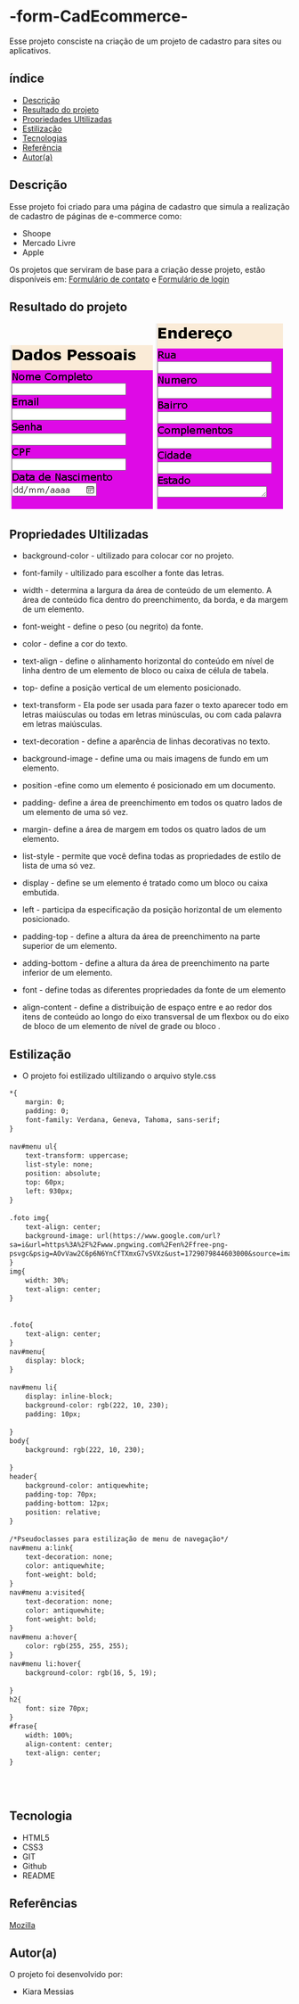 # -form-CadEcommerce-

Esse projeto consciste na criação de um projeto de cadastro para sites ou aplicativos.
## índice
* [Descrição](#descrição)
* [Resultado do projeto](#resultado)
* [Propriedades Ultilizadas](Propriedades)
* [Estilização](estilização)
* [Tecnologias](#tecnologias)
* [Referência](#rêferências)
* [Autor(a)](#autora)

 
 
## Descrição
 
Esse projeto foi criado para uma página de cadastro que simula a realização de cadastro de páginas de e-commerce como: 
* Shoope
* Mercado Livre
* Apple
 
Os projetos que serviram de base para a criação desse projeto, estão disponíveis em: [Formulário de contato](https://github.com/kiaramessias/form-contato) e [Formulário de login](https://github.com/kiaramessias/projeto-login)
## Resultado do projeto
 
![](img/resultado.1.PNG)
![](img/resultado2.PNG)
 
## Propriedades Ultilizadas
 

 
* background-color - ultilizado para colocar cor no projeto.
 
* font-family - ultilizado para escolher a fonte das letras.
 
* width -  determina a largura da área de conteúdo de um elemento. A área de conteúdo fica dentro do preenchimento, da borda, e da margem de um elemento.
 
* font-weight - define o peso (ou negrito) da fonte.
 
* color - define a cor do texto.

* text-align - define o alinhamento horizontal do conteúdo em nível de linha dentro de um elemento de bloco ou caixa de célula de tabela.

* top- define a posição vertical de um elemento posicionado.

* text-transform - Ela pode ser usada para fazer o texto aparecer todo em letras maiúsculas ou todas em letras minúsculas, ou com cada palavra em letras maiúsculas.

* text-decoration - define a aparência de linhas decorativas no texto.

* background-image - define uma ou mais imagens de fundo em um elemento.

*  position -efine como um elemento é posicionado em um documento.

* padding- define a área de preenchimento em todos os quatro lados de um elemento de uma só vez.

* margin- define a área de margem em todos os quatro lados de um elemento.

* list-style - permite que você defina todas as propriedades de estilo de lista de uma só vez.

* display - define se um elemento é tratado como um bloco ou caixa embutida.

* left - participa da especificação da posição horizontal de um elemento posicionado.

* padding-top - define a altura da área de preenchimento na parte superior de um elemento.

* adding-bottom - define a altura da área de preenchimento na parte inferior de um elemento.

* font - define todas as diferentes propriedades da fonte de um elemento

* align-content - define a distribuição de espaço entre e ao redor dos itens de conteúdo ao longo do eixo transversal de um flexbox ou do eixo de bloco de um elemento de nível de grade ou bloco .

 
 
## Estilização
 
* O projeto foi estilizado ultilizando o arquivo style.css
 
```
*{
    margin: 0;
    padding: 0;
    font-family: Verdana, Geneva, Tahoma, sans-serif;
}
 
nav#menu ul{
    text-transform: uppercase;
    list-style: none;
    position: absolute;
    top: 60px;
    left: 930px;
}
 
.foto img{
    text-align: center;
    background-image: url(https://www.google.com/url?sa=i&url=https%3A%2F%2Fwww.pngwing.com%2Fen%2Ffree-png-psvgc&psig=AOvVaw2C6p6N6YnCfTXmxG7vSVXz&ust=1729079844603000&source=images&cd=vfe&opi=89978449&ved=0CBQQjRxqFwoTCKi8z8KqkIkDFQAAAAAdAAAAABAe);
}
img{
    width: 30%;
    text-align: center;
}

 
.foto{
    text-align: center;
}
nav#menu{
    display: block;
}
 
nav#menu li{
    display: inline-block;
    background-color: rgb(222, 10, 230);
    padding: 10px;
 
}
body{
    background: rgb(222, 10, 230);
   
}
header{
    background-color: antiquewhite;
    padding-top: 70px;
    padding-bottom: 12px;
    position: relative;
}
 
/*Pseudoclasses para estilização de menu de navegação*/
nav#menu a:link{
    text-decoration: none;
    color: antiquewhite;
    font-weight: bold;
}
nav#menu a:visited{
    text-decoration: none;                                                  
    color: antiquewhite;
    font-weight: bold;
}
nav#menu a:hover{
    color: rgb(255, 255, 255);  
}
nav#menu li:hover{
    background-color: rgb(16, 5, 19);
   
}
h2{
    font: size 70px;
}
#frase{
    width: 100%;
    align-content: center;
    text-align: center;
}

 
 
 ```

## Tecnologia
 
* HTML5
* CSS3
* GIT
* Github
* README
 
## Referências
[Mozilla](https://developer.mozilla.org/en-US/docs/Web/CSS/justify-content)
 
## Autor(a)
O projeto foi desenvolvido por:
 
* Kiara Messias

